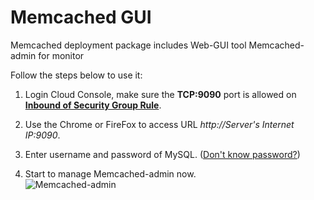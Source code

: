 # Memcached GUI

Memcached deployment package includes Web-GUI tool Memcached-admin for monitor

Follow the steps below to use it:

1. Login Cloud Console, make sure the **TCP:9090** port is allowed on **[Inbound of Security Group Rule](https://support.websoft9.com/docs/faq/tech-instance.html)**.

2. Use the Chrome or FireFox to access URL *http://Server's Internet IP:9090*.  

3. Enter username and password of MySQL. ([Don't know password?](/stack-accounts.md))  

4. Start to manage Memcached-admin now.  
  ![Memcached-admin](https://libs.websoft9.com/Websoft9/DocsPicture/en/memcached/memcached-gui-websoft9.png)
